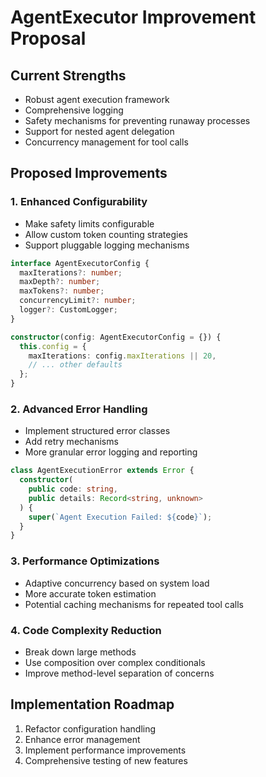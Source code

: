 # AgentExecutor Improvement Proposal

## Current Strengths
- Robust agent execution framework
- Comprehensive logging
- Safety mechanisms for preventing runaway processes
- Support for nested agent delegation
- Concurrency management for tool calls

## Proposed Improvements

### 1. Enhanced Configurability
- Make safety limits configurable
- Allow custom token counting strategies
- Support pluggable logging mechanisms

```typescript
interface AgentExecutorConfig {
  maxIterations?: number;
  maxDepth?: number;
  maxTokens?: number;
  concurrencyLimit?: number;
  logger?: CustomLogger;
}

constructor(config: AgentExecutorConfig = {}) {
  this.config = {
    maxIterations: config.maxIterations || 20,
    // ... other defaults
  };
}
```

### 2. Advanced Error Handling
- Implement structured error classes
- Add retry mechanisms
- More granular error logging and reporting

```typescript
class AgentExecutionError extends Error {
  constructor(
    public code: string, 
    public details: Record<string, unknown>
  ) {
    super(`Agent Execution Failed: ${code}`);
  }
}
```

### 3. Performance Optimizations
- Adaptive concurrency based on system load
- More accurate token estimation
- Potential caching mechanisms for repeated tool calls

### 4. Code Complexity Reduction
- Break down large methods
- Use composition over complex conditionals
- Improve method-level separation of concerns

## Implementation Roadmap
1. Refactor configuration handling
2. Enhance error management
3. Implement performance improvements
4. Comprehensive testing of new features
